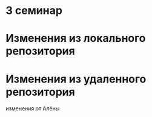 # 3 семинар

# Изменения из локального репозитория

# Изменения из удаленного репозитория

изменения от Алёны
